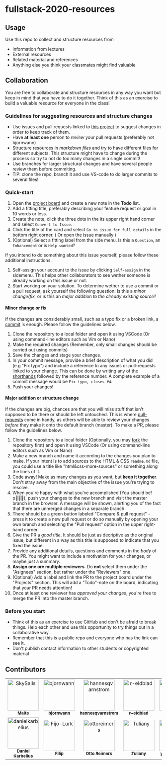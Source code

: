 # fullstack-2020-resources

## Usage
Use this repo to collect and structure resources from
- Information from lectures
- External resources
- Related material and references
- Anything else you think your classmates might find valuable

## Collaboration
You are free to collaborate and structure resources in any way you want but keep in mind that you have to do it together. Think of this as an exercise to build a valuable resource for everyone in the class! 

### Guidelines for suggesting resources and structure changes
- Use issues and pull requests linked to [this project](https://github.com/bjornwann/fullstack-2020-resources/projects/1) to suggest changes in order to keep track of them. 
- Have **at least one** person to *review* your pull requests (preferably not bjornwann)
- Structure resources in *markdown files* and try to have different files for different subjects. This structure might have to change during the process so try to not do too many changes in a single commit!
- Use branches for larger structural changes and have several people review them before commiting.
- TIP: clone the repo, branch it and use VS-code to do larger commits to several files!

### Quick-start
1. Open the [project board](https://github.com/bjornwann/fullstack-2020-resources/projects/1) and create a new note in the **Todo** list.
2. Add a fitting title, preferably describing your feature request or goal in 10 words or less.
3. Create the note, click the three dots in the its upper right hand corner and select `Convert to Issue`.
4. Click the title of the card and select `Go to issue for full details` in the bottom right corner. ( Or open the issue manually )
5. (Optional) Select a fitting label from the side menu. Is this a `Question`, an `Enhancement` or is `Help wanted`?

If you intend to do something about this issue yourself, please follow these additional instructions.
1. Self-assign your account to the issue by clicking `Self-assign` in the sidemenu. This helps other collaborators to see wether someone is already working on this issue or not.
2. Start working on your solution. To determine wether to use a commit or a pull request, ask yourself the following question: Is this a *minor change/fix,* or is this an *major addition to the already existing source*?

#### Minor change or fix
If the changes are considerably small, such as a typo fix or a broken link, a [commit](https://www.atlassian.com/git/tutorials/saving-changes/git-commit) is enough. Please follow the guidelines below.
1. Clone the repository to a local folder and open it using VSCode (Or using command-line editors such as Vim or Nano)
2. Make the required changes (Remember, only small changes should be carried out using commits)
3. Save the changes and stage your changes. 
4. In your commit message, provide a brief description of what you did (e.g "Fix typo") and include a reference to any issues or pull-requests linked to your change. This can be done by writing any of [the shorthands](https://docs.github.com/en/enterprise/2.16/user/github/managing-your-work-on-github/closing-issues-using-keywords) followed by the reference number. A complete example of a commit message would be `Fix typo, closes #4`.
5. Push your changes!

#### Major addition or structure change
If the changes are big, chances are that you will miss stuff that isn't supposed to be there or should be left untouched. This is where [pull-requests](https://docs.github.com/en/free-pro-team@latest/github/collaborating-with-issues-and-pull-requests/about-pull-requests) come in handy, as others will be able to review your changes *before* they make it onto the default branch (master).
To make a PR, please follow the guidelines below.
1. Clone the repository to a local folder (Optionally, you may [fork](https://docs.github.com/en/free-pro-team@latest/github/getting-started-with-github/fork-a-repo) the repository first) and open it using VSCode (Or using command-line editors such as Vim or Nano)
2. Make a new branch and name it according to the changes you plan to make. If your intent is to add sources to the HTML & CSS `readme.md` file, you could use a title like "html&css-more-sources" or something along the lines of it.
3. Code away! Make as many changes as you want, but **keep it together**. Don't stray away from the main objective of the issue you're trying to resolve.
4. When you're happy with what you've accomplished (You should be! p), push your changes to the new branch and visit the master branch in the browser. A message will be shown, alerting you of the fact that there are unmerged changes in a separate branch.
5. There should be a green button labeled "Compare & pull request" - press it to create a new pull request or do so manually by opening your own branch and selecting the "Pull request" option in the upper right-hand corner.
6. Give the PR a *good title*. It should be just as decriptive as the original issue, but different in a way as this title is supposed to indicate that you fixed the issue.
7. Provide any additional details, questions and comments in the *body* of the PR. You might want to include a motivation for your changes, or maybe just a summary.
8. **Assign one ore multiple reviewers**. Do **not** select them under the "Asignees" section, but rather under the "Reviewers" one.
9. (Optional) Add a label and link the PR to the project board under the "Projects" section. This will add a "Todo"-note on the board, indicating that your PR needs attention!
10. Once at least one reviewer has *approved your changes*, you're free to merge the PR into the master branch. 

### Before you start
- Think of this as an exercise to use GitHub and don't be afraid to break things. Help each other and use this opportunity to try things out in a collaborative way. 
- Remember that this is a public repo and everyone who has the link can see it. 
- Don't publish contact information to other students or copyrighted material

## Contributors
<!-- readme: contributors -start --> 
<table>
<tr>
    <td align="center">
        <a href="https://github.com/SkySails">
            <img src="https://avatars3.githubusercontent.com/u/46646495?v=4" width="100;" alt="SkySails"/>
            <br />
            <sub><b>Malte</b></sub>
        </a>
    </td>
    <td align="center">
        <a href="https://github.com/bjornwann">
            <img src="https://avatars1.githubusercontent.com/u/41453215?v=4" width="100;" alt="bjornwann"/>
            <br />
            <sub><b>bjornwann</b></sub>
        </a>
    </td>
    <td align="center">
        <a href="https://github.com/hannesqvarnstrom">
            <img src="https://avatars1.githubusercontent.com/u/70695417?v=4" width="100;" alt="hannesqvarnstrom"/>
            <br />
            <sub><b>hannesqvarnstrom</b></sub>
        </a>
    </td>
    <td align="center">
        <a href="https://github.com/r-eldblad">
            <img src="https://avatars3.githubusercontent.com/u/68613288?v=4" width="100;" alt="r-eldblad"/>
            <br />
            <sub><b>r-eldblad</b></sub>
        </a>
    </td>
    <td align="center">
        <a href="https://github.com/EnzoBomark">
            <img src="https://avatars3.githubusercontent.com/u/71819938?v=4" width="100;" alt="EnzoBomark"/>
            <br />
            <sub><b>EnzoBomark</b></sub>
        </a>
    </td>
    <td align="center">
        <a href="https://github.com/apaajarvi">
            <img src="https://avatars3.githubusercontent.com/u/70699418?v=4" width="100;" alt="apaajarvi"/>
            <br />
            <sub><b>apaajarvi</b></sub>
        </a>
    </td></tr>
<tr>
    <td align="center">
        <a href="https://github.com/danielkarbelius">
            <img src="https://avatars2.githubusercontent.com/u/70699411?v=4" width="100;" alt="danielkarbelius"/>
            <br />
            <sub><b>Daniel Karbelius</b></sub>
        </a>
    </td>
    <td align="center">
        <a href="https://github.com/Fijo-Lurk">
            <img src="https://avatars2.githubusercontent.com/u/70694476?v=4" width="100;" alt="Fijo-Lurk"/>
            <br />
            <sub><b>Filip</b></sub>
        </a>
    </td>
    <td align="center">
        <a href="https://github.com/ottoreimers">
            <img src="https://avatars3.githubusercontent.com/u/70694917?v=4" width="100;" alt="ottoreimers"/>
            <br />
            <sub><b>Otto Reimers</b></sub>
        </a>
    </td>
    <td align="center">
        <a href="https://github.com/Tuliany">
            <img src="https://avatars2.githubusercontent.com/u/57564014?v=4" width="100;" alt="Tuliany"/>
            <br />
            <sub><b>Tuliany</b></sub>
        </a>
    </td>
    <td align="center">
        <a href="https://github.com/yingtong0713">
            <img src="https://avatars3.githubusercontent.com/u/58979033?v=4" width="100;" alt="yingtong0713"/>
            <br />
            <sub><b>yingtong0713</b></sub>
        </a>
    </td>
    <td align="center">
        <a href="https://github.com/johanneslepsius">
            <img src="https://avatars1.githubusercontent.com/u/71836188?v=4" width="100;" alt="johanneslepsius"/>
            <br />
            <sub><b>johanneslepsius</b></sub>
        </a>
    </td></tr>
</table>
<!-- readme: contributors -end -->
